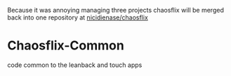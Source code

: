 Because it was annoying managing three projects chaosflix will be merged back into one repository at [nicidienase/chaosflix](https://github.com/NiciDieNase/chaosflix)

# Chaosflix-Common

code common to the leanback and touch apps


